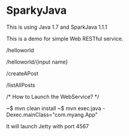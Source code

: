 # SparkyJava

This is using Java 1.7 and SparkJava 1.1.1

This is a demo for simple Web RESTful service.

/helloworld

/helloworld/{input name}

/createAPost

/listAllPosts

/* How to Launch the WebService? */

~$ mvn clean install
~$ mvn exec:java -Dexec.mainClass="com.myang.App"

It will launch Jetty with port 4567  

